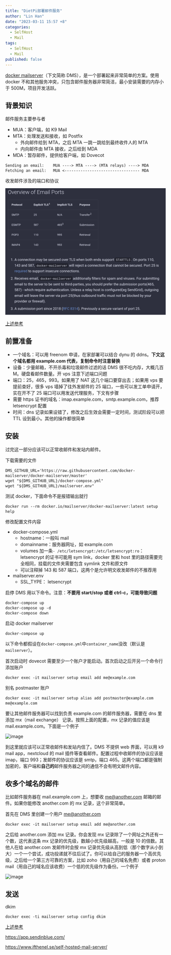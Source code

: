 ```yaml
---
title: "DietPi部署邮件服务"
author: "Lin Han"
date: "2023-03-11 15:57 +8"
categories:
  - SelfHost
  - Mail
tags:
  - SelfHost
  - Mail
published: false
---
```


[docker mailserver](https://github.com/docker-mailserver/docker-mailserver)（下文简称 DMS），是一个部署起来非常简单的方案。使用 docker 不和其他服务冲突，只包含邮件服务器非常简洁，最小安装需要的内存小于 500M，项目开发活跃。

## 背景知识

邮件服务主要参与者

- MUA：客户端，如 K9 Mail
- MTA：处理发送和接收，如 Postfix
  - 外向邮件给到 MTA，之后 MTA 一跳一跳给到最终收件人的 MTA
  - 内向邮件由 MTA 接收，之后给到 MDA
- MDA：暂存邮件，提供给客户端，如 Dovecot

```shell
Sending an email:    MUA ----> MTA ----> (MTA relays) ----> MDA
Fetching an email:   MUA <--------------------------------- MDA
```

收发邮件涉及的端口和协议

![](assets/img/post/2022-08-17-Mail/2022-11-19-07-00-15-image.png)

[上述参考](https://docker-mailserver.github.io/docker-mailserver/edge/introduction/)

## 前置准备

- 一个域名：可以用 freenom 申请，在家部署可以结合 dynu 的 ddns。**下文这个域名都用 example.com 代表，复制命令时注意替换**
- 设备：少量邮箱，不开杀毒和垃圾邮件过滤的话 DMS 很不吃内存，大概几百 M。硬盘看邮件数量。开 vps 注意下述端口问题
- 端口：25，465，993。如果用了 NAT 这几个端口要穿出去；如果用 vps 要提前查好，很多 vps 墙掉了往外发邮件的 25 端口，一些可以发工单申请开，实在开不了 25 端口可以用发送代理服务，下文有步骤
- 需要 https 证书的域名：imap.example.com，smtp.example.com，推荐 letsencrypt 配置
- 时间：dns 记录如果设错了，修改之后生效会需要一定时间，测试阶段可以把 TTL 设到最小。其他的操作都很简单

## 安装

过完这一部分应该可以正常收邮件和发站内邮件。

下载需要的文件

```shell
DMS_GITHUB_URL='https://raw.githubusercontent.com/docker-mailserver/docker-mailserver/master'
wget "${DMS_GITHUB_URL}/docker-compose.yml"
wget "${DMS_GITHUB_URL}/mailserver.env"
```

测试 docker，下面命令不是报错输出就行

```shell
docker run --rm docker.io/mailserver/docker-mailserver:latest setup help
```

修改配置文件内容

- docker-compose.yml
  - hostname：一般叫 mail
  - domainname：服务器网址，如 example.com
  - volumes 加一条`- /etc/letsencrypt:/etc/letsencrypt:ro`：letsencrypt 的证书可能用 sym link，docker 里和 host 里的路径需要完全相同，挂载的文件夹需要包含 symlink 文件和原文件
  - 可以注释掉 143 和 587 端口，这两个是允许明文收发邮件的不推荐用
- mailserver.env
  - SSL_TYPE： letsencrypt

启停 DMS 用以下命令。注意：**不要用 start/stop 或者 ctrl-c，可能导致问题**

```shell
docker-compose up
docker-compose up -d
docker-compose down
```

启动 docker mailserver

```shell
docker-compose up
```

以下命令都假设在`docker-compose.yml`中`container_name`没改（默认是`mailserver`）。

首次启动时 dovecot 需要至少一个账户才能启动。首次启动之后开另一个命令行添加账户

```shell
docker exec -it mailserver setup email add me@example.com
```

别名 postmaster 账户

```shell
docker exec -it mailserver setup alias add postmaster@example.com me@example.com
```

要让其他邮件服务器可以找到负责 example.com 的邮件服务器，需要在 dns 里添加 mx（mail exchange） 记录。按照上面的配置，mx 记录的值应该是 mail.example.com。下面是一个例子

![image](https://user-images.githubusercontent.com/29757093/224523875-bce3efc3-83c0-4589-81dd-b72297cb3202.png)

到这里就应该可以正常收邮件和发站内信了。DMS 不提供 web 界面，可以用 k9 mail app，nextcloud 的 mail 插件等查看邮件。配置过程中收邮件的协议应该是 imap，端口 993；发邮件的协议应该是 smtp，端口 465。这两个端口都是强制加密的，客户端和**自己的**邮件服务器之间的通信不会有明文邮件内容。

## 收多个域名的邮件

比如邮件服务器在 mail.example.com 上，想要收 me@another.com 邮箱的邮件。如果你能修改 another.com 的 mx 记录，这个非常简单。

首先在 DMS 里创建一个用户 me@another.com

```shell
docker exec -it mailserver setup email add me@another.com
```

之后给 another.com 添加 mx 记录。你会发现 mx 记录除了一个网址之外还有一个数，这代表这条 mx 记录的优先级，数越小优先级越高，一般是 10 的倍数。其他人在给 another.com 发邮件时会按 mx 记录优先级从高到低（那个数字从小到大）一个一个尝试，成功投递就不往后试了。你可以给自己的服务器一个高优先级，之后给一个第三方可靠的方案，比如 zoho（用自己的域名免费）或者 proton mail（用自己的域名应该收费）一个低的优先级作为备份。一个例子

![image](https://user-images.githubusercontent.com/29757093/224524919-167eb029-91c8-40ba-88b2-7ce035e8de5f.png)

## 发送

dkim

```shell
docker exec -ti mailserver setup config dkim
```

[上述参考](https://docker-mailserver.github.io/docker-mailserver/edge/usage/)

https://app.sendinblue.com/


https://www.ifthenel.se/self-hosted-mail-server/